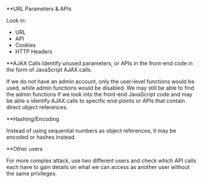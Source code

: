 **URL Parameters & APIs

Look in:
- URL
- API
- Cookies
- HTTP Headers

**AJAX Calls
Identify unused parameters, or APIs in the front-end code in the form of JavaScript AJAX calls.

If we do not have an admin account, only the user-level functions would be used, while admin functions would be disabled.
We may still be able to find the admin functions if we look into the front-end JavaScript code and may be able o identify AJAX calls to specific end-points or APIs that contain direct object references.


**Hashing/Encoding

Instead of using sequential numbers as object references, it may be encoded or hashes instead.


**Other users

For more complex attack, use two different users and check which API calls each have to gain details on what we can access as another user without the same privileges.
